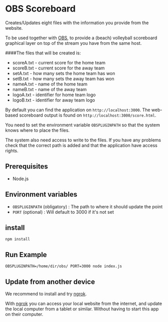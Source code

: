 OBS Scoreboard
========================

Creates/Updates eight files with the information you provide from the website.

To be used together with [OBS](https://obsproject.com/), to provide a (beach) volleyball scoreboard graphical layer on top of the stream you have from the same host.

####The files that will be created is:

* scoreA.txt  - current score for the home team
* scoreB.txt - current score for the away team
* setA.txt - how many sets the home team has won
* setB.txt - how many sets the away team has won
* nameA.txt - name of the home team
* nameB.txt - name of the away team
* logoA.txt - identifier for home team logo
* logoB.txt - identifier for away team logo

By default you can find the application on ```http://localhost:3000```.
The web-based scoreboard output is found on ```http://localhost:3000/score.html```.

You need to set the environment variable ```OBSPLUGINPATH``` so that the system knows where to place the files.

The system also need access to write to the files. If you have any problems check that the correct path is added and that the application have access rights.

## Prerequisites
* Node.js

## Environment variables
* `OBSPLUGINPATH` (obligatory) : The path to where it should update the point
* `PORT` (optional) : Will default to 3000 if it's not set

## install
```
npm install
```

## Run Example

```
OBSPLUGINPATH=/home/dir/obs/ PORT=3000 node index.js
```

## Update from another device
We recommend to install and try [ngrok](https://ngrok.com/).  

With [ngrok](https://ngrok.com/) you can access your local website from the internet, and update the local computer from a tablet or similar. Without having to start this app on their computer.
